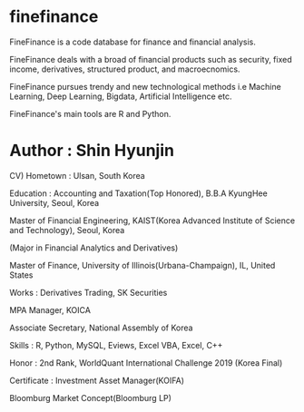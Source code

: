 # finefinance

FineFinance is a code database for finance and financial analysis.

FineFinance deals with a broad of financial products such as security, fixed income, derivatives, structured product, and macroecnomics.

FineFinance pursues trendy and new technological methods i.e Machine Learning, Deep Learning, Bigdata, Artificial Intelligence etc.

FineFinance's main tools are R and Python.

# Author : Shin Hyunjin

CV)
Hometown : Ulsan, South Korea

Education : 
Accounting and Taxation(Top Honored), B.B.A KyungHee University, Seoul, Korea

Master of Financial Engineering, KAIST(Korea Advanced Institute of Science and Technology), Seoul, Korea

(Major in Financial Analytics and Derivatives)

Master of Finance, University of Illinois(Urbana-Champaign), IL, United States

Works : 
Derivatives Trading, SK Securities

MPA Manager, KOICA

Associate Secretary, National Assembly of Korea

Skills : R, Python, MySQL, Eviews, Excel VBA, Excel, C++

Honor :
2nd Rank, WorldQuant International Challenge 2019 (Korea Final)

Certificate :
Investment Asset Manager(KOIFA)

Bloomburg Market Concept(Bloomburg LP)
